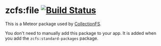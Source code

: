 zcfs:file [![Build Status](https://travis-ci.org/CollectionFS/Meteor-cfs-file.png?branch=master)](https://travis-ci.org/CollectionFS/Meteor-cfs-file)
=========================

This is a Meteor package used by
[CollectionFS](https://github.com/zcfs/Meteor-CollectionFS).

You don't need to manually add this package to your app. It is added when you
add the `zcfs:standard-packages` package.
